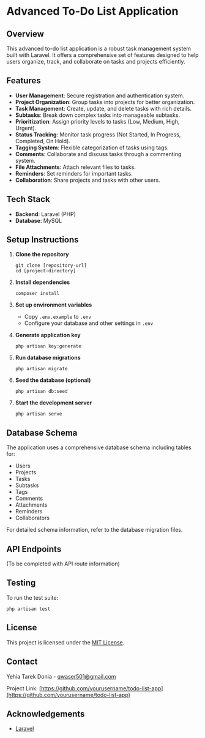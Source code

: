 # Advanced To-Do List Application

## Overview

This advanced to-do list application is a robust task management system built with Laravel. It offers a comprehensive set of features designed to help users organize, track, and collaborate on tasks and projects efficiently.

## Features

- **User Management**: Secure registration and authentication system.
- **Project Organization**: Group tasks into projects for better organization.
- **Task Management**: Create, update, and delete tasks with rich details.
- **Subtasks**: Break down complex tasks into manageable subtasks.
- **Prioritization**: Assign priority levels to tasks (Low, Medium, High, Urgent).
- **Status Tracking**: Monitor task progress (Not Started, In Progress, Completed, On Hold).
- **Tagging System**: Flexible categorization of tasks using tags.
- **Comments**: Collaborate and discuss tasks through a commenting system.
- **File Attachments**: Attach relevant files to tasks.
- **Reminders**: Set reminders for important tasks.
- **Collaboration**: Share projects and tasks with other users.

## Tech Stack

- **Backend**: Laravel (PHP)
- **Database**: MySQL

## Setup Instructions

1. **Clone the repository**
   ```
   git clone [repository-url]
   cd [project-directory]
   ```

2. **Install dependencies**
   ```
   composer install
   ```

3. **Set up environment variables**
   - Copy `.env.example` to `.env`
   - Configure your database and other settings in `.env`

4. **Generate application key**
   ```
   php artisan key:generate
   ```

5. **Run database migrations**
   ```
   php artisan migrate
   ```

6. **Seed the database (optional)**
   ```
   php artisan db:seed
   ```

7. **Start the development server**
   ```
   php artisan serve
   ```

## Database Schema

The application uses a comprehensive database schema including tables for:
- Users
- Projects
- Tasks
- Subtasks
- Tags
- Comments
- Attachments
- Reminders
- Collaborators

For detailed schema information, refer to the database migration files.

## API Endpoints

(To be completed with API route information)

## Testing

To run the test suite:
```
php artisan test
```

## License

This project is licensed under the [MIT License](LICENSE).

## Contact

Yehia Tarek Donia - qwaser501@gmail.com

Project Link: [https://github.com/yourusername/todo-list-app](https://github.com/yourusername/todo-list-app)

## Acknowledgements

- [Laravel](https://laravel.com)
